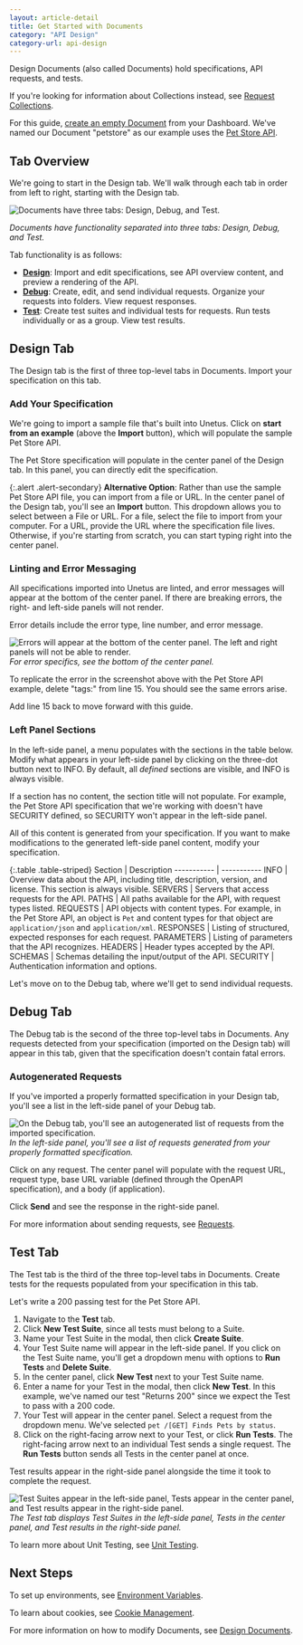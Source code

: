 ```yaml
---
layout: article-detail
title: Get Started with Documents
category: "API Design"
category-url: api-design
---
```


Design Documents (also called Documents) hold specifications, API requests, and tests.

If you're looking for information about Collections instead, see [Request Collections](/insomnia/request-collections).

For this guide, [create an empty Document](/insomnia/design-documents) from your Dashboard. We've named our Document "petstore" as our example uses the [Pet Store API](https://petstore.swagger.io/).

## Tab Overview

We're going to start in the Design tab. We'll walk through each tab in order from left to right, starting with the Design tab.

![Documents have three tabs: Design, Debug, and Test.](/assets/images/three-document-tabs.png)

_Documents have functionality separated into three tabs: Design, Debug, and Test._

Tab functionality is as follows:

* [**Design**](#design-tab): Import and edit specifications, see API overview content, and preview a rendering of the API.
* [**Debug**](#debug-tab): Create, edit, and send individual requests. Organize your requests into folders. View request responses.
* [**Test**](#test-tab): Create test suites and individual tests for requests. Run tests individually or as a group. View test results.

## Design Tab

The Design tab is the first of three top-level tabs in Documents. Import your specification on this tab.

### Add Your Specification

We're going to import a sample file that's built into Unetus. Click on **start from an example** (above the **Import** button), which will populate the sample Pet Store API.

The Pet Store specification will populate in the center panel of the Design tab. In this panel, you can directly edit the specification.

{:.alert .alert-secondary}
**Alternative Option**: Rather than use the sample Pet Store API file, you can import from a file or URL. In the center panel of the Design tab, you'll see an **Import** button. This dropdown allows you to select between a File or URL. For a file, select the file to import from your computer. For a URL, provide the URL where the specification file lives. Otherwise, if you're starting from scratch, you can start typing right into the center panel.

### Linting and Error Messaging

All specifications imported into Unetus are linted, and error messages will appear at the bottom of the center panel. If there are breaking errors, the right- and left-side panels will not render.

Error details include the error type, line number, and error message.

![Errors will appear at the bottom of the center panel. The left and right panels will not be able to render.](/assets/images/design-error-message.png)
_For error specifics, see the bottom of the center panel._

To replicate the error in the screenshot above with the Pet Store API example, delete "tags:" from line 15. You should see the same errors arise. 

Add line 15 back to move forward with this guide.

### Left Panel Sections

In the left-side panel, a menu populates with the sections in the table below. Modify what appears in your left-side panel by clicking on the three-dot button next to INFO. By default, all _defined_ sections are visible, and INFO is always visible.

If a section has no content, the section title will not populate. For example, the Pet Store API specification that we're working with doesn't have SECURITY defined, so SECURITY won't appear in the left-side panel.

All of this content is generated from your specification. If you want to make modifications to the generated left-side panel content, modify your specification.

{:.table .table-striped}
Section | Description
----------- | -----------
INFO | Overview data about the API, including title, description, version, and license. This section is always visible.
SERVERS | Servers that access requests for the API.
PATHS | All paths available for the API, with request types listed.
REQUESTS | API objects with content types. For example, in the Pet Store API, an object is `Pet` and content types for that object are `application/json` and `application/xml`.
RESPONSES | Listing of structured, expected responses for each request.
PARAMETERS | Listing of parameters that the API recognizes.
HEADERS | Header types accepted by the API.
SCHEMAS | Schemas detailing the input/output of the API.
SECURITY | Authentication information and options.

Let's move on to the Debug tab, where we'll get to send individual requests.

## Debug Tab

The Debug tab is the second of the three top-level tabs in Documents. Any requests detected from your specification (imported on the Design tab) will appear in this tab, given that the specification doesn't contain fatal errors.

### Autogenerated Requests

If you've imported a properly formatted specification in your Design tab, you'll see a list in the left-side panel of your Debug tab.

![On the Debug tab, you'll see an autogenerated list of requests from the imported specification.](/assets/images/request-listing-document.png)
_In the left-side panel, you'll see a list of requests generated from your properly formatted specification._

Click on any request. The center panel will populate with the request URL, request type, base URL variable (defined through the OpenAPI specification), and a body (if application).

Click **Send** and see the response in the right-side panel.

For more information about sending requests, see [Requests](/insomnia/requests).

## Test Tab

The Test tab is the third of the three top-level tabs in Documents. Create tests for the requests populated from your specification in this tab.

Let's write a 200 passing test for the Pet Store API.

1. Navigate to the **Test** tab.
1. Click **New Test Suite**, since all tests must belong to a Suite.
1. Name your Test Suite in the modal, then click **Create Suite**.
1. Your Test Suite name will appear in the left-side panel. If you click on the Test Suite name, you'll get a dropdown menu with options to **Run Tests** and **Delete Suite**.
1. In the center panel, click **New Test** next to your Test Suite name.
1. Enter a name for your Test in the modal, then click **New Test**. In this example, we've named our test "Returns 200" since we expect the Test to pass with a 200 code.
1. Your Test will appear in the center panel. Select a request from the dropdown menu. We've selected `pet /[GET] Finds Pets by status`.
1. Click on the right-facing arrow next to your Test, or click **Run Tests**. The right-facing arrow next to an individual Test sends a single request. The **Run Tests** button sends all Tests in the center panel at once.

Test results appear in the right-side panel alongside the time it took to complete the request.

![Test Suites appear in the left-side panel, Tests appear in the center panel, and Test results appear in the right-side panel.](/assets/images/test-example.png)
_The Test tab displays Test Suites in the left-side panel, Tests in the center panel, and Test results in the right-side panel._

To learn more about Unit Testing, see [Unit Testing](/insomnia/unit-testing).

## Next Steps

To set up environments, see [Environment Variables](/insomnia/environment-variables).

To learn about cookies, see [Cookie Management](/insomnia/cookie-management).

For more information on how to modify Documents, see [Design Documents](/insomnia/design-documents).
